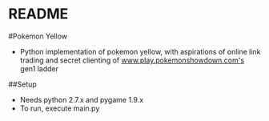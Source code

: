 # README #

#Pokemon Yellow

* Python implementation of pokemon yellow, with aspirations of online link trading and secret clienting of www.play.pokemonshowdown.com's gen1 ladder

##Setup

* Needs python 2.7.x and pygame 1.9.x
* To run, execute main.py